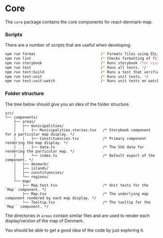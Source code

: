 # Core

The `core` package contains the core components for react-denmark-map.

### Scripts

There are a number of scripts that are useful when developing.

```zsh
npm run format                              /* Formats files using ESLint. */
npm run lint                                /* Checks formatting of files using ESLint. */
npm run storybook                           /* Runs storybook (for visual testing). */
npm run test                                /* Runs all tests. */
npm run test:build                          /* Runs a test that verifies that the project builds. */
npm run test:unit                           /* Runs unit tests. */
npm run test:unit:watch                     /* Runs unit tests on watch mode. */
```

### Folder structure

The tree below should give you an idea of the folder structure.

```
src/
└── components/
    ├── areas/
    │   ├── municipalities/
    │   │   ├── Municipalities.stories.tsx   /* Storybook component for a particular map display. */
    │   │   ├── Constituencies.tsx           /* Primary component rendering the map display. */
    │   │   ├── data.ts                      /* The SVG data for rendering the particular map. */
    │   │   └── index.ts                     /* Default export of the component. */
    │   ├── denmark/
    │   ├── islands/
    │   ├── constituencies/
    │   └── regions/
    └── map/
        ├── Map.test.tsx                     /* Unit tests for the `Map` component. */
        ├── Map.tsx                          /* The underlying map component rendered by each map display. */
        └── Tooltip.tsx                      /* The tooltip for the `Map`` component. */
```

The directories in `areas` contain similar files and are used to render each display/version of the map of Denmark.

You should be able to get a good idea of the code by just exploring it.
